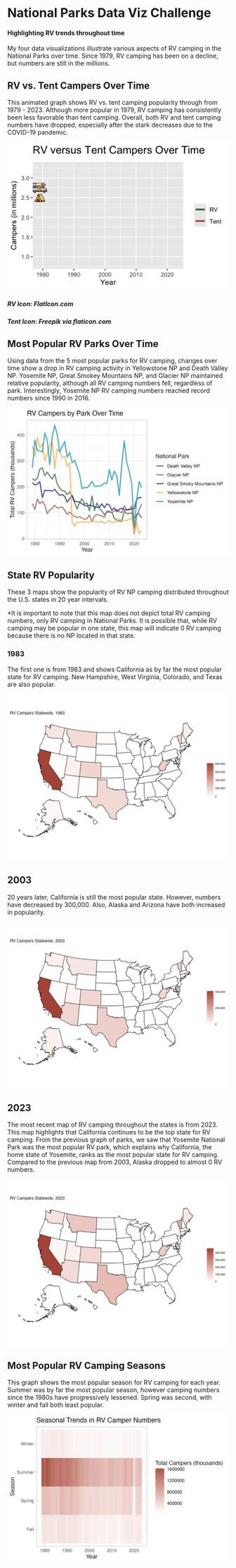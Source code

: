 # National Parks Data Viz Challenge
#### Highlighting RV trends throughout time

My four data visualizations illustrate various aspects of RV camping in the National Parks over time. Since 1979, RV camping has been on a decline, but numbers are still in the millions.

## RV vs. Tent Campers Over Time
This animated graph shows RV vs. tent camping popularity through from 1979 - 2023. Although more popular in 1979, RV camping has consistently been less favorable than tent camping. Overall, both RV and tent camping numbers have dropped, especially after the stark decreases due to the COVID-19 pandemic. 

![1image](https://github.com/izsuu/nationalparks/blob/main/RV%20versus%20Tent.gif)

##### RV Icon: FlatIcon.com
##### Tent Icon: Freepik via flaticon.com

## Most Popular RV Parks Over Time
Using data from the 5 most popular parks for RV camping, changes over time show a drop in RV camping activity in Yellowstone NP and Death Valley NP. Yosemite NP, Great Smokey Mountains NP, and Glacier NP maintained relative popularity, although all RV camping numbers fell, regardless of park. Interestingly, Yosemite NP RV camping numbers reached record numbers since 1990 in 2016.

![2image](https://github.com/izsuu/nationalparks/blob/main/RV%20campers%20by%20Park%20Over%20Time.png)

## State RV Popularity
These 3 maps show the popularity of RV NP camping distributed throughout the U.S. states in 20 year intervals.

*It is important to note that this map does not depict total RV camping numbers, only RV camping in National Parks. It is possible that, while RV camping may be popular in one state, this map will indicate 0 RV camping because there is no NP located in that state. 

### 1983
The first one is from 1983 and shows California as by far the most popular state for RV camping. New Hampshire, West Virginia, Colorado, and Texas are also popular. 

![3image](https://github.com/izsuu/nationalparks/blob/main/US_RV_1983.png)

## 2003
20 years later, California is still the most popular state. However, numbers have decreased by 300,000. Also, Alaska and Arizona have both increased in popularity.

![4image](https://github.com/izsuu/nationalparks/blob/main/US_RV_2003.png)

## 2023
The most recent map of RV camping throughout the states is from 2023. This map highlights that California continues to be the top state for RV camping. From the previous graph of parks, we saw that Yosemite National Park was the most popular RV park, which explains why California, the home state of Yosemite, ranks as the most popular state for RV camping. Compared to the previous map from 2003, Alaska dropped to almost 0 RV numbers. 

![5image](https://github.com/izsuu/nationalparks/blob/main/US_RV_2023.png)

## Most Popular RV Camping Seasons

This graph shows the most popular season for RV camping for each year. Summer was by far the most popular season, however camping numbers since the 1980s have progressively lessened. Spring was second, with winter and fall both least popular. 

![3image](https://github.com/izsuu/nationalparks/blob/main/RV%20campers%20by%20season.png)
